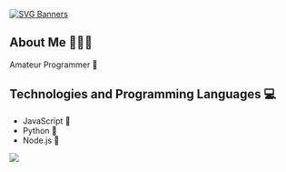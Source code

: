 [![SVG Banners](https://svg-banners.vercel.app/api?type=glitch&text1=🌪️koaziu🌪️&width=1000&height=200)](https://github.com/koziuu/koziuu/blob/main/README.md)

## About Me 🧑🏻‍💻
Amateur Programmer 🌟

## Technologies and Programming Languages 💻
- JavaScript 📜
- Python 🐍
- Node.js 🚀

![](https://media.tenor.com/fMUOPRVdSzUAAAAd/python.gif)


